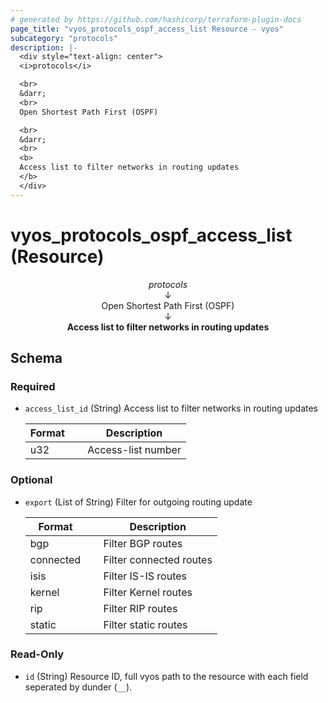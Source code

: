 ```yaml
---
# generated by https://github.com/hashicorp/terraform-plugin-docs
page_title: "vyos_protocols_ospf_access_list Resource - vyos"
subcategory: "protocols"
description: |-
  <div style="text-align: center">
  <i>protocols</i>

  <br>
  &darr;
  <br>
  Open Shortest Path First (OSPF)

  <br>
  &darr;
  <br>
  <b>
  Access list to filter networks in routing updates
  </b>
  </div>
---
```


# vyos_protocols_ospf_access_list (Resource)

<div style="text-align: center">
<i>protocols</i>

<br>
&darr;
<br>
Open Shortest Path First (OSPF)

<br>
&darr;
<br>
<b>
Access list to filter networks in routing updates
</b>
</div>



<!-- schema generated by tfplugindocs -->
## Schema

### Required

- `access_list_id` (String) Access list to filter networks in routing updates

    |  Format &emsp; | Description  |
    |----------|---------------|
    |  u32  &emsp; |  Access-list number  |

### Optional

- `export` (List of String) Filter for outgoing routing update

    |  Format &emsp; | Description  |
    |----------|---------------|
    |  bgp  &emsp; |  Filter BGP routes  |
    |  connected  &emsp; |  Filter connected routes  |
    |  isis  &emsp; |  Filter IS-IS routes  |
    |  kernel  &emsp; |  Filter Kernel routes  |
    |  rip  &emsp; |  Filter RIP routes  |
    |  static  &emsp; |  Filter static routes  |

### Read-Only

- `id` (String) Resource ID, full vyos path to the resource with each field seperated by dunder (`__`).
